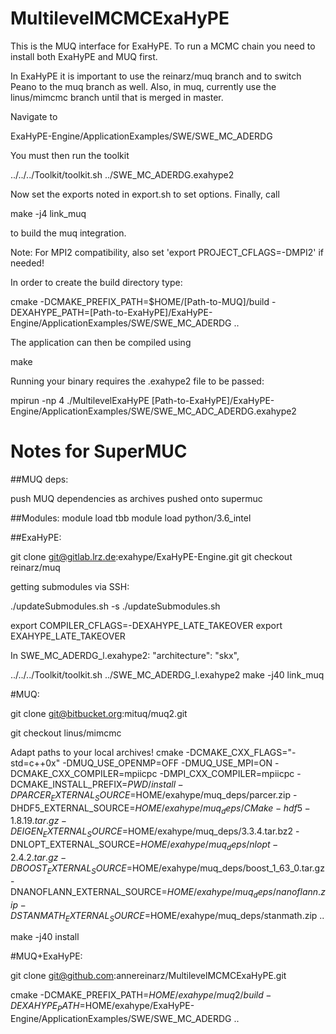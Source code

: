 # MultilevelMCMCExaHyPE

This is the MUQ interface for ExaHyPE. To run a MCMC chain you need to install both ExaHyPE and MUQ first.

In ExaHyPE it is important to use the reinarz/muq branch and to switch Peano to the muq branch as well.
Also, in muq, currently use the linus/mimcmc branch until that is merged in master.

Navigate to

  ExaHyPE-Engine/ApplicationExamples/SWE/SWE_MC_ADERDG

You must then run the toolkit

  ../../../Toolkit/toolkit.sh ../SWE_MC_ADERDG.exahype2

Now set the exports noted in export.sh to set options. Finally, call

  make -j4 link_muq

to build the muq integration.


Note: For MPI2 compatibility, also set 'export PROJECT_CFLAGS=-DMPI2' if needed!


In order to create the build directory type:

  cmake -DCMAKE_PREFIX_PATH=$HOME/[Path-to-MUQ]/build -DEXAHYPE_PATH=[Path-to-ExaHyPE]/ExaHyPE-Engine/ApplicationExamples/SWE/SWE_MC_ADERDG ..


The application can then be compiled using

  make


Running your binary requires the .exahype2 file to be passed:

  mpirun -np 4 ./MultilevelExaHyPE [Path-to-ExaHyPE]/ExaHyPE-Engine/ApplicationExamples/SWE/SWE_MC_ADC_ADERDG.exahype2



# Notes for SuperMUC

##MUQ deps:

push MUQ dependencies as archives pushed onto supermuc

##Modules:
module load tbb
module load python/3.6_intel

##ExaHyPE:

git clone git@gitlab.lrz.de:exahype/ExaHyPE-Engine.git
git checkout reinarz/muq

getting submodules via SSH:

./updateSubmodules.sh -s
./updateSubmodules.sh



export COMPILER_CFLAGS=-DEXAHYPE_LATE_TAKEOVER
export EXAHYPE_LATE_TAKEOVER

In SWE_MC_ADERDG_l.exahype2:
        "architecture": "skx",

../../../Toolkit/toolkit.sh ../SWE_MC_ADERDG_l.exahype2
make -j40 link_muq

#MUQ:

git clone git@bitbucket.org:mituq/muq2.git

git checkout linus/mimcmc

Adapt paths to your local archives!
cmake -DCMAKE_CXX_FLAGS="-std=c++0x" -DMUQ_USE_OPENMP=OFF -DMUQ_USE_MPI=ON -DCMAKE_CXX_COMPILER=mpiicpc -DMPI_CXX_COMPILER=mpiicpc -DCMAKE_INSTALL_PREFIX=$PWD/install -DPARCER_EXTERNAL_SOURCE=$HOME/exahype/muq_deps/parcer.zip -DHDF5_EXTERNAL_SOURCE=$HOME/exahype/muq_deps/CMake-hdf5-1.8.19.tar.gz -DEIGEN_EXTERNAL_SOURCE=$HOME/exahype/muq_deps/3.3.4.tar.bz2 -DNLOPT_EXTERNAL_SOURCE=$HOME/exahype/muq_deps/nlopt-2.4.2.tar.gz -DBOOST_EXTERNAL_SOURCE=$HOME/exahype/muq_deps/boost_1_63_0.tar.gz -DNANOFLANN_EXTERNAL_SOURCE=$HOME/exahype/muq_deps/nanoflann.zip -DSTANMATH_EXTERNAL_SOURCE=$HOME/exahype/muq_deps/stanmath.zip ..

make -j40 install

#MUQ+ExaHyPE:

git clone git@github.com:annereinarz/MultilevelMCMCExaHyPE.git

cmake -DCMAKE_PREFIX_PATH=$HOME/exahype/muq2/build -DEXAHYPE_PATH=$HOME/exahype/ExaHyPE-Engine/ApplicationExamples/SWE/SWE_MC_ADERDG ..
